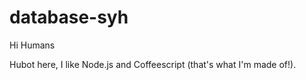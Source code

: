 # database-syh

Hi Humans

Hubot here, I like Node.js and  Coffeescript (that's what I'm made of!).
